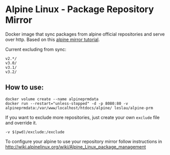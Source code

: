 Alpine Linux - Package Repository Mirror
========================================

Docker image that sync packages from alpine official repositories and serve over http. Based on this [alpine mirror tutorial](http://wiki.alpinelinux.org/wiki/How_to_setup_a_Alpine_Linux_mirror).

Current excluding from sync:

```
v2.*/
v3.0/
v3.1/
v3.2/
```

## How to use:

```shell
docker volume create --name alpineprmdata
docker run --restart="unless-stopped" -d -p 8080:80 -v alpineprmdata:/var/www/localhost/htdocs/alpine/ leslau/alpine-prm
```

If you want to exclude more repositories, just create your own `exclude` file and override it.

```
-v $(pwd)/exclude:/exclude
```


To configure your alpine to use your repository mirror follow instructions in http://wiki.alpinelinux.org/wiki/Alpine_Linux_package_management
